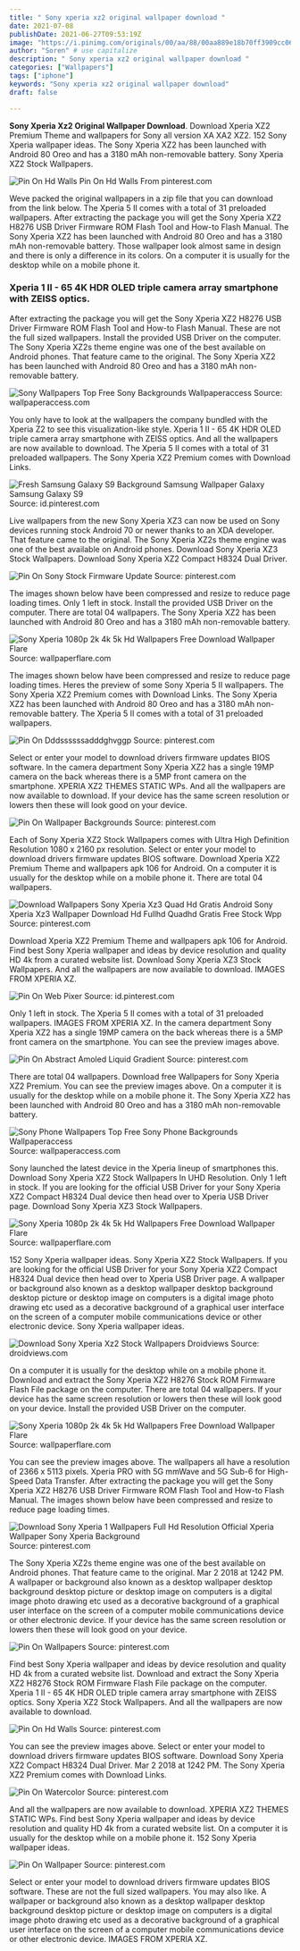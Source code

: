 ```yaml
---
title: " Sony xperia xz2 original wallpaper download "
date: 2021-07-08
publishDate: 2021-06-27T09:53:19Z
image: "https://i.pinimg.com/originals/00/aa/88/00aa889e18b70ff3909cc06b4dd65599.png"
author: "Soren" # use capitalize
description: " Sony xperia xz2 original wallpaper download "
categories: ["Wallpapers"]
tags: ["iphone"]
keywords: "Sony xperia xz2 original wallpaper download"
draft: false

---
```



**Sony Xperia Xz2 Original Wallpaper Download**. Download Xperia XZ2 Premium Theme and wallpapers for Sony all version XA XA2 XZ2. 152 Sony Xperia wallpaper ideas. The Sony Xperia XZ2 has been launched with Android 80 Oreo and has a 3180 mAh non-removable battery. Sony Xperia XZ2 Stock Wallpapers.

![Pin On Hd Walls](https://i.pinimg.com/originals/49/ba/02/49ba0237e683debd95020e43adadf0d7.jpg "Pin On Hd Walls")
Pin On Hd Walls From pinterest.com


Weve packed the original wallpapers in a zip file that you can download from the link below. The Xperia 5 II comes with a total of 31 preloaded wallpapers. After extracting the package you will get the Sony Xperia XZ2 H8276 USB Driver Firmware ROM Flash Tool and How-to Flash Manual. The Sony Xperia XZ2 has been launched with Android 80 Oreo and has a 3180 mAh non-removable battery. Those wallpaper look almost same in design and there is only a difference in its colors. On a computer it is usually for the desktop while on a mobile phone it.

### Xperia 1 II - 65 4K HDR OLED triple camera array smartphone with ZEISS optics.

After extracting the package you will get the Sony Xperia XZ2 H8276 USB Driver Firmware ROM Flash Tool and How-to Flash Manual. These are not the full sized wallpapers. Install the provided USB Driver on the computer. The Sony Xperia XZ2s theme engine was one of the best available on Android phones. That feature came to the original. The Sony Xperia XZ2 has been launched with Android 80 Oreo and has a 3180 mAh non-removable battery.


![Sony Wallpapers Top Free Sony Backgrounds Wallpaperaccess](https://wallpaperaccess.com/full/2149100.jpg "Sony Wallpapers Top Free Sony Backgrounds Wallpaperaccess")
Source: wallpaperaccess.com

You only have to look at the wallpapers the company bundled with the Xperia Z2 to see this visualization-like style. Xperia 1 II - 65 4K HDR OLED triple camera array smartphone with ZEISS optics. And all the wallpapers are now available to download. The Xperia 5 II comes with a total of 31 preloaded wallpapers. The Sony Xperia XZ2 Premium comes with Download Links.

![Fresh Samsung Galaxy S9 Background Samsung Wallpaper Galaxy Samsung Galaxy S9](https://i.pinimg.com/originals/7f/1c/aa/7f1caa2c98f2a0818b598c7ceed8818d.jpg "Fresh Samsung Galaxy S9 Background Samsung Wallpaper Galaxy Samsung Galaxy S9")
Source: id.pinterest.com

Live wallpapers from the new Sony Xperia XZ3 can now be used on Sony devices running stock Android 70 or newer thanks to an XDA developer. That feature came to the original. The Sony Xperia XZ2s theme engine was one of the best available on Android phones. Download Sony Xperia XZ3 Stock Wallpapers. Download Sony Xperia XZ2 Compact H8324 Dual Driver.

![Pin On Sony Stock Firmware Update](https://i.pinimg.com/originals/08/bc/e7/08bce76d5e38d0a1b3f2474acaaaca64.png "Pin On Sony Stock Firmware Update")
Source: pinterest.com

The images shown below have been compressed and resize to reduce page loading times. Only 1 left in stock. Install the provided USB Driver on the computer. There are total 04 wallpapers. The Sony Xperia XZ2 has been launched with Android 80 Oreo and has a 3180 mAh non-removable battery.

![Sony Xperia 1080p 2k 4k 5k Hd Wallpapers Free Download Wallpaper Flare](https://c4.wallpaperflare.com/wallpaper/827/69/87/sony-xperia-wallpaper-preview.jpg "Sony Xperia 1080p 2k 4k 5k Hd Wallpapers Free Download Wallpaper Flare")
Source: wallpaperflare.com

The images shown below have been compressed and resize to reduce page loading times. Heres the preview of some Sony Xperia 5 II wallpapers. The Sony Xperia XZ2 Premium comes with Download Links. The Sony Xperia XZ2 has been launched with Android 80 Oreo and has a 3180 mAh non-removable battery. The Xperia 5 II comes with a total of 31 preloaded wallpapers.

![Pin On Dddssssssadddghvggp](https://i.pinimg.com/736x/30/a3/75/30a375d8b45d44197d78c4f88222f566.jpg "Pin On Dddssssssadddghvggp")
Source: pinterest.com

Select or enter your model to download drivers firmware updates BIOS software. In the camera department Sony Xperia XZ2 has a single 19MP camera on the back whereas there is a 5MP front camera on the smartphone. XPERIA XZ2 THEMES STATIC WPs. And all the wallpapers are now available to download. If your device has the same screen resolution or lowers then these will look good on your device.

![Pin On Wallpaper Backgrounds](https://i.pinimg.com/236x/92/42/99/924299103f4caf40ab2ae76b510a64e3.jpg "Pin On Wallpaper Backgrounds")
Source: pinterest.com

Each of Sony Xperia XZ2 Stock Wallpapers comes with Ultra High Definition Resolution 1080 x 2160 px resolution. Select or enter your model to download drivers firmware updates BIOS software. Download Xperia XZ2 Premium Theme and wallpapers apk 106 for Android. On a computer it is usually for the desktop while on a mobile phone it. There are total 04 wallpapers.

![Download Wallpapers Sony Xperia Xz3 Quad Hd Gratis Android Sony Xperia Xz3 Wallpaper Download Hd Fullhd Quadhd Gratis Free Stock Wpp](https://i.pinimg.com/736x/66/71/db/6671db597446435d0546a2c93dcb3fda.jpg "Download Wallpapers Sony Xperia Xz3 Quad Hd Gratis Android Sony Xperia Xz3 Wallpaper Download Hd Fullhd Quadhd Gratis Free Stock Wpp")
Source: pinterest.com

Download Xperia XZ2 Premium Theme and wallpapers apk 106 for Android. Find best Sony Xperia wallpaper and ideas by device resolution and quality HD 4k from a curated website list. Download Sony Xperia XZ3 Stock Wallpapers. And all the wallpapers are now available to download. IMAGES FROM XPERIA XZ.

![Pin On Web Pixer](https://i.pinimg.com/originals/1e/61/70/1e61704fb0a78056f9b84f4bec03004e.jpg "Pin On Web Pixer")
Source: id.pinterest.com

Only 1 left in stock. The Xperia 5 II comes with a total of 31 preloaded wallpapers. IMAGES FROM XPERIA XZ. In the camera department Sony Xperia XZ2 has a single 19MP camera on the back whereas there is a 5MP front camera on the smartphone. You can see the preview images above.

![Pin On Abstract Amoled Liquid Gradient](https://i.pinimg.com/originals/ed/62/fd/ed62fddaf7a08ca5bcf687ac08811287.jpg "Pin On Abstract Amoled Liquid Gradient")
Source: pinterest.com

There are total 04 wallpapers. Download free Wallpapers for Sony Xperia XZ2 Premium. You can see the preview images above. On a computer it is usually for the desktop while on a mobile phone it. The Sony Xperia XZ2 has been launched with Android 80 Oreo and has a 3180 mAh non-removable battery.

![Sony Phone Wallpapers Top Free Sony Phone Backgrounds Wallpaperaccess](https://wallpaperaccess.com/full/956651.jpg "Sony Phone Wallpapers Top Free Sony Phone Backgrounds Wallpaperaccess")
Source: wallpaperaccess.com

Sony launched the latest device in the Xperia lineup of smartphones this. Download Sony Xperia XZ2 Stock Wallpapers In UHD Resolution. Only 1 left in stock. If you are looking for the official USB Driver for your Sony Xperia XZ2 Compact H8324 Dual device then head over to Xperia USB Driver page. Download Sony Xperia XZ3 Stock Wallpapers.

![Sony Xperia 1080p 2k 4k 5k Hd Wallpapers Free Download Wallpaper Flare](https://c4.wallpaperflare.com/wallpaper/807/365/210/sony-xperia-sony-xperia-z3-wallpaper-preview.jpg "Sony Xperia 1080p 2k 4k 5k Hd Wallpapers Free Download Wallpaper Flare")
Source: wallpaperflare.com

152 Sony Xperia wallpaper ideas. Sony Xperia XZ2 Stock Wallpapers. If you are looking for the official USB Driver for your Sony Xperia XZ2 Compact H8324 Dual device then head over to Xperia USB Driver page. A wallpaper or background also known as a desktop wallpaper desktop background desktop picture or desktop image on computers is a digital image photo drawing etc used as a decorative background of a graphical user interface on the screen of a computer mobile communications device or other electronic device. Sony Xperia wallpaper ideas.

![Download Sony Xperia Xz2 Stock Wallpapers Droidviews](https://www.droidviews.com/wp-content/uploads/2018/03/Sony-Xperia-XZ2-Stock-Wallpapers.jpg "Download Sony Xperia Xz2 Stock Wallpapers Droidviews")
Source: droidviews.com

On a computer it is usually for the desktop while on a mobile phone it. Download and extract the Sony Xperia XZ2 H8276 Stock ROM Firmware Flash File package on the computer. There are total 04 wallpapers. If your device has the same screen resolution or lowers then these will look good on your device. Install the provided USB Driver on the computer.

![Sony Xperia 1080p 2k 4k 5k Hd Wallpapers Free Download Wallpaper Flare](https://c4.wallpaperflare.com/wallpaper/445/847/674/sony-black-stock-wallpaper-preview.jpg "Sony Xperia 1080p 2k 4k 5k Hd Wallpapers Free Download Wallpaper Flare")
Source: wallpaperflare.com

You can see the preview images above. The wallpapers all have a resolution of 2366 x 5113 pixels. Xperia PRO with 5G mmWave and 5G Sub-6 for High-Speed Data Transfer. After extracting the package you will get the Sony Xperia XZ2 H8276 USB Driver Firmware ROM Flash Tool and How-to Flash Manual. The images shown below have been compressed and resize to reduce page loading times.

![Download Sony Xperia 1 Wallpapers Full Hd Resolution Official Xperia Wallpaper Sony Xperia Background](https://i.pinimg.com/236x/67/a7/a4/67a7a4dea6fc66119e94dbbdf7a804e0.jpg "Download Sony Xperia 1 Wallpapers Full Hd Resolution Official Xperia Wallpaper Sony Xperia Background")
Source: pinterest.com

The Sony Xperia XZ2s theme engine was one of the best available on Android phones. That feature came to the original. Mar 2 2018 at 1242 PM. A wallpaper or background also known as a desktop wallpaper desktop background desktop picture or desktop image on computers is a digital image photo drawing etc used as a decorative background of a graphical user interface on the screen of a computer mobile communications device or other electronic device. If your device has the same screen resolution or lowers then these will look good on your device.

![Pin On Wallpapers](https://i.pinimg.com/originals/11/0c/95/110c951b48d2c4eb7719a8dd4b790097.png "Pin On Wallpapers")
Source: pinterest.com

Find best Sony Xperia wallpaper and ideas by device resolution and quality HD 4k from a curated website list. Download and extract the Sony Xperia XZ2 H8276 Stock ROM Firmware Flash File package on the computer. Xperia 1 II - 65 4K HDR OLED triple camera array smartphone with ZEISS optics. Sony Xperia XZ2 Stock Wallpapers. And all the wallpapers are now available to download.

![Pin On Hd Walls](https://i.pinimg.com/originals/49/ba/02/49ba0237e683debd95020e43adadf0d7.jpg "Pin On Hd Walls")
Source: pinterest.com

You can see the preview images above. Select or enter your model to download drivers firmware updates BIOS software. Download Sony Xperia XZ2 Compact H8324 Dual Driver. Mar 2 2018 at 1242 PM. The Sony Xperia XZ2 Premium comes with Download Links.

![Pin On Watercolor](https://i.pinimg.com/originals/5c/8a/40/5c8a407e4a4942cca143be00b72e8287.jpg "Pin On Watercolor")
Source: pinterest.com

And all the wallpapers are now available to download. XPERIA XZ2 THEMES STATIC WPs. Find best Sony Xperia wallpaper and ideas by device resolution and quality HD 4k from a curated website list. On a computer it is usually for the desktop while on a mobile phone it. 152 Sony Xperia wallpaper ideas.

![Pin On Wallpaper](https://i.pinimg.com/originals/00/aa/88/00aa889e18b70ff3909cc06b4dd65599.png "Pin On Wallpaper")
Source: pinterest.com

Select or enter your model to download drivers firmware updates BIOS software. These are not the full sized wallpapers. You may also like. A wallpaper or background also known as a desktop wallpaper desktop background desktop picture or desktop image on computers is a digital image photo drawing etc used as a decorative background of a graphical user interface on the screen of a computer mobile communications device or other electronic device. IMAGES FROM XPERIA XZ.

